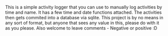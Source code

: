 This is a simple activity logger that you can use to manually log activities by time and name. It has a few time and date functions attached. The activities then gets commited into a database via sqlite. This project is by no means in any sort of format, but anyone that sees any value in this, please do with it as you please. Also welcome to leave comments - Negative or positive :D
